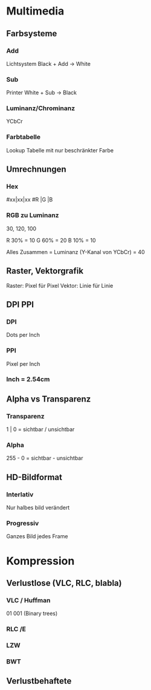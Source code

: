 # Multimedia

## Farbsysteme
### Add
Lichtsystem
Black + Add -> White
### Sub
Printer
White + Sub -> Black
### Luminanz/Chrominanz
YCbCr
### Farbtabelle
Lookup Tabelle mit nur beschränkter Farbe

## Umrechnungen
### Hex
#xx|xx|xx
#R |G |B 
### RGB zu Luminanz
30, 120, 100

R 30% = 10
G 60% = 20
B 10% = 10

Alles Zusammen = Luminanz (Y-Kanal von YCbCr)
= 40
## Raster, Vektorgrafik
Raster: Pixel für Pixel
Vektor: Linie für Linie

## DPI PPI
### DPI
Dots per Inch
### PPI
Pixel per Inch
### Inch = 2.54cm

## Alpha vs Transparenz
### Transparenz
1 | 0 = sichtbar / unsichtbar
### Alpha
255 - 0 = sichtbar - unsichtbar

## HD-Bildformat

### Interlativ
Nur halbes bild verändert
### Progressiv
Ganzes Bild jedes Frame

# Kompression
## Verlustlose (VLC, RLC, blabla)
### VLC  / Huffman
01 001 (Binary trees)
### RLC  /E
### LZW
### BWT

## Verlustbehaftete
